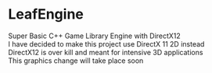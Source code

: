 # LeafEngine
Super Basic C++ Game Library Engine with DirectX12
<br>
I have decided to make this project use DirectX 11 2D instead
<br>
DirectX12 is over kill and meant for intensive 3D applications
<br>
This graphics change will take place soon
